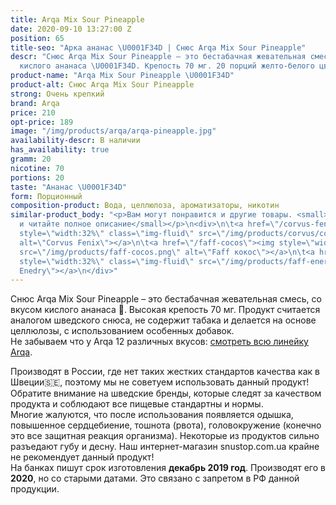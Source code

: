 ```yaml
---
title: Arqa Mix Sour Pineapple
date: 2020-09-10 13:27:00 Z
position: 65
title-seo: "Арка ананас \U0001F34D | Снюс Arqa Mix Sour Pineapple"
descr: "Снюс Arqa Mix Sour Pineapple – это бестабачная жевательная смесь со вкусом
  кислого ананаса \U0001F34D. Крепость 70 мг. 20 порций желто-белого цвета."
product-name: "Arqa Mix Sour Pineapple \U0001F34D"
product-alt: Снюс Arqa Mix Sour Pineapple
strong: Очень крепкий
brand: Arqa
price: 210
opt-price: 189
image: "/img/products/arqa/arqa-pineapple.jpg"
availability-descr: В наличии
has_availability: true
gramm: 20
nicotine: 70
portions: 20
taste: "Ананас \U0001F34D"
form: Порционный
composition-product: Вода, целлюлоза, ароматизаторы, никотин
similar-product_body: "<p>Вам могут понравится и другие товары. <small>Жмите на картинки
  и читайте полное описание</small></p>\n<div>\n\t<a href=\"/corvus-fenix-barberry\"><img
  style=\"width:32%\" class=\"img-fluid\" src=\"/img/products/corvus/corvus-fenix.png\"
  alt=\"Corvus Fenix\"></a>\n\t<a href=\"/faff-cocos\"><img style=\"width:32%\" class=\"img-fluid\"
  src=\"/img/products/faff-cocos.png\" alt=\"Faff кокос\"></a>\n\t<a href=\"/faff-snus-energy\"><img
  style=\"width:32%\" class=\"img-fluid\" src=\"/img/products/faff-energy.png\" alt=\"Faff
  Enedry\"></a>\n</div>"
---
```


Снюс Arqa Mix Sour Pineapple – это бестабачная жевательная смесь, со вкусом кислого ананаса 🍍. Высокая крепость 70 мг. Продукт считается аналогом шведского снюса, не содержит табака и делается на основе целлюлозы, с использованием особенных добавок.<br>
Не забываем что у Arqa 12 различных вкусов: [смотреть всю линейку Arqa](/arqa).

Производят в России, где нет таких жестких стандартов качества как в Швеции🇸🇪, поэтому мы не советуем использовать данный продукт! Обратите внимание на шведские бренды, которые следят за качеством продукта и соблюдают все пищевые стандартны и нормы.<br>
Многие жалуются, что после использования появляется одышка, повышенное сердцебиение, тошнота (рвота), головокружение (конечно это все защитная реакция организма). Некоторые из продуктов сильно разъедают губу и десну. Наш интернет-магазин snustop.com.ua крайне не рекомендует данный продукт!<br>
На банках пишут срок изготовления **декабрь 2019 год**. Производят его в **2020**, но со старыми датами. Это связано с запретом в РФ данной продукции.
